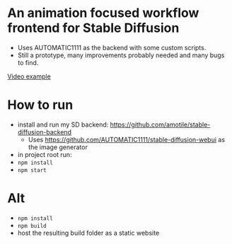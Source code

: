 # An animation focused workflow frontend for Stable Diffusion
* Uses AUTOMATIC1111 as the backend with some custom scripts.
* Still a prototype, many improvements probably needed and many bugs to find.

[Video example](https://www.youtube.com/watch?v=6pKGsgN2I0U)

# How to run 
* install and run my SD backend: https://github.com/amotile/stable-diffusion-backend
  * Uses https://github.com/AUTOMATIC1111/stable-diffusion-webui as the image generator
* in project root run:
* `npm install`
* `npm start`

# Alt
* `npm install`
* `npm build`
* host the resulting build folder as a static website

